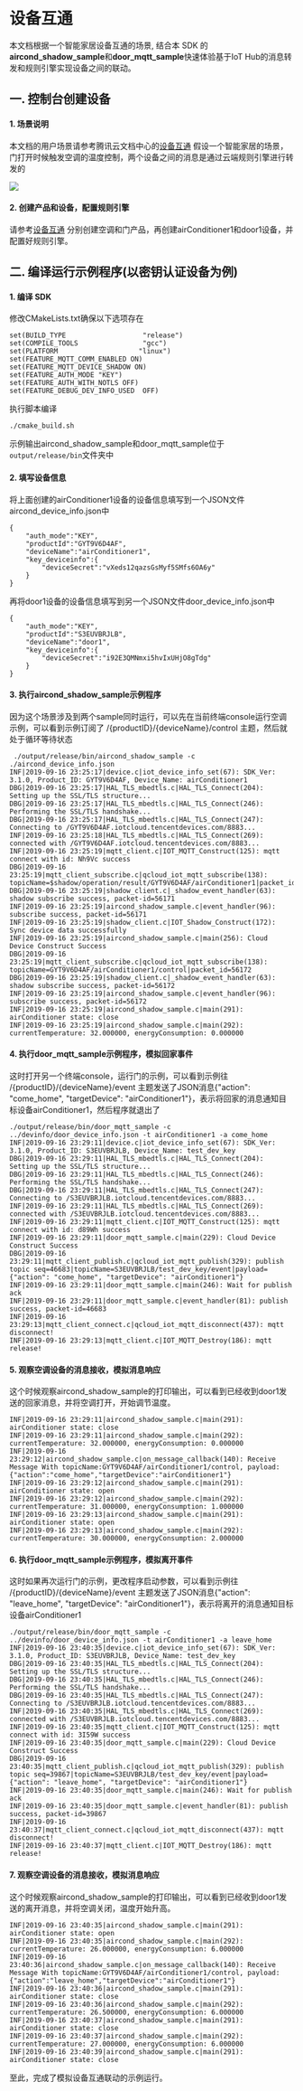 
# 设备互通
本文档根据一个智能家居设备互通的场景, 结合本 SDK 的**aircond_shadow_sample**和**door_mqtt_sample**快速体验基于IoT Hub的消息转发和规则引擎实现设备之间的联动。

## 一. 控制台创建设备

#### 1. 场景说明
本文档的用户场景请参考腾讯云文档中心的[设备互通](https://cloud.tencent.com/document/product/634/11913)
假设一个智能家居的场景，门打开时候触发空调的温度控制，两个设备之间的消息是通过云端规则引擎进行转发的

![](https://mc.qcloudimg.com/static/img/d158634d34fbddbed17bfaa49cb24d90/airv1schema.png)

#### 2. 创建产品和设备，配置规则引擎
请参考[设备互通](https://cloud.tencent.com/document/product/634/11913) 分别创建空调和门产品，再创建airConditioner1和door1设备，并配置好规则引擎。


## 二. 编译运行示例程序(以**密钥认证设备**为例)

#### 1. 编译 SDK
修改CMakeLists.txt确保以下选项存在
```
set(BUILD_TYPE                   "release")
set(COMPILE_TOOLS                "gcc") 
set(PLATFORM 	                "linux")
set(FEATURE_MQTT_COMM_ENABLED ON)
set(FEATURE_MQTT_DEVICE_SHADOW ON)
set(FEATURE_AUTH_MODE "KEY")
set(FEATURE_AUTH_WITH_NOTLS OFF)
set(FEATURE_DEBUG_DEV_INFO_USED  OFF)
```
执行脚本编译
```
./cmake_build.sh 
```
示例输出aircond_shadow_sample和door_mqtt_sample位于`output/release/bin`文件夹中

#### 2. 填写设备信息
将上面创建的airConditioner1设备的设备信息填写到一个JSON文件aircond_device_info.json中
```
{
    "auth_mode":"KEY",	
	"productId":"GYT9V6D4AF",
  	"deviceName":"airConditioner1",	
    "key_deviceinfo":{    
        "deviceSecret":"vXeds12qazsGsMyf5SMfs6OA6y"
    }
}
```
再将door1设备的设备信息填写到另一个JSON文件door_device_info.json中
```
{
    "auth_mode":"KEY",	
	"productId":"S3EUVBRJLB",
  	"deviceName":"door1",	
    "key_deviceinfo":{    
        "deviceSecret":"i92E3QMNmxi5hvIxUHjO8gTdg"
    }
}
```

#### 3. 执行aircond_shadow_sample示例程序
因为这个场景涉及到两个sample同时运行，可以先在当前终端console运行空调示例，可以看到示例订阅了 /{productID}/{deviceName}/control 主题，然后就处于循环等待状态
```
 ./output/release/bin/aircond_shadow_sample -c ./aircond_device_info.json
INF|2019-09-16 23:25:17|device.c|iot_device_info_set(67): SDK_Ver: 3.1.0, Product_ID: GYT9V6D4AF, Device_Name: airConditioner1
DBG|2019-09-16 23:25:17|HAL_TLS_mbedtls.c|HAL_TLS_Connect(204): Setting up the SSL/TLS structure...
DBG|2019-09-16 23:25:17|HAL_TLS_mbedtls.c|HAL_TLS_Connect(246): Performing the SSL/TLS handshake...
DBG|2019-09-16 23:25:17|HAL_TLS_mbedtls.c|HAL_TLS_Connect(247): Connecting to /GYT9V6D4AF.iotcloud.tencentdevices.com/8883...
INF|2019-09-16 23:25:18|HAL_TLS_mbedtls.c|HAL_TLS_Connect(269): connected with /GYT9V6D4AF.iotcloud.tencentdevices.com/8883...
INF|2019-09-16 23:25:19|mqtt_client.c|IOT_MQTT_Construct(125): mqtt connect with id: Nh9Vc success
DBG|2019-09-16 23:25:19|mqtt_client_subscribe.c|qcloud_iot_mqtt_subscribe(138): topicName=$shadow/operation/result/GYT9V6D4AF/airConditioner1|packet_id=56171
DBG|2019-09-16 23:25:19|shadow_client.c|_shadow_event_handler(63): shadow subscribe success, packet-id=56171
INF|2019-09-16 23:25:19|aircond_shadow_sample.c|event_handler(96): subscribe success, packet-id=56171
INF|2019-09-16 23:25:19|shadow_client.c|IOT_Shadow_Construct(172): Sync device data successfully
INF|2019-09-16 23:25:19|aircond_shadow_sample.c|main(256): Cloud Device Construct Success
DBG|2019-09-16 23:25:19|mqtt_client_subscribe.c|qcloud_iot_mqtt_subscribe(138): topicName=GYT9V6D4AF/airConditioner1/control|packet_id=56172
DBG|2019-09-16 23:25:19|shadow_client.c|_shadow_event_handler(63): shadow subscribe success, packet-id=56172
INF|2019-09-16 23:25:19|aircond_shadow_sample.c|event_handler(96): subscribe success, packet-id=56172
INF|2019-09-16 23:25:19|aircond_shadow_sample.c|main(291): airConditioner state: close
INF|2019-09-16 23:25:19|aircond_shadow_sample.c|main(292): currentTemperature: 32.000000, energyConsumption: 0.000000
```

#### 4. 执行door_mqtt_sample示例程序，模拟回家事件
这时打开另一个终端console，运行门的示例，可以看到示例往 /{productID}/{deviceName}/event 主题发送了JSON消息{"action": "come_home", "targetDevice": "airConditioner1"}，表示将回家的消息通知目标设备airConditioner1，然后程序就退出了

```
./output/release/bin/door_mqtt_sample -c ../devinfo/door_device_info.json -t airConditioner1 -a come_home
INF|2019-09-16 23:29:11|device.c|iot_device_info_set(67): SDK_Ver: 3.1.0, Product_ID: S3EUVBRJLB, Device_Name: test_dev_key
DBG|2019-09-16 23:29:11|HAL_TLS_mbedtls.c|HAL_TLS_Connect(204): Setting up the SSL/TLS structure...
DBG|2019-09-16 23:29:11|HAL_TLS_mbedtls.c|HAL_TLS_Connect(246): Performing the SSL/TLS handshake...
DBG|2019-09-16 23:29:11|HAL_TLS_mbedtls.c|HAL_TLS_Connect(247): Connecting to /S3EUVBRJLB.iotcloud.tencentdevices.com/8883...
INF|2019-09-16 23:29:11|HAL_TLS_mbedtls.c|HAL_TLS_Connect(269): connected with /S3EUVBRJLB.iotcloud.tencentdevices.com/8883...
INF|2019-09-16 23:29:11|mqtt_client.c|IOT_MQTT_Construct(125): mqtt connect with id: d89Wh success
INF|2019-09-16 23:29:11|door_mqtt_sample.c|main(229): Cloud Device Construct Success
DBG|2019-09-16 23:29:11|mqtt_client_publish.c|qcloud_iot_mqtt_publish(329): publish topic seq=46683|topicName=S3EUVBRJLB/test_dev_key/event|payload={"action": "come_home", "targetDevice": "airConditioner1"}
INF|2019-09-16 23:29:11|door_mqtt_sample.c|main(246): Wait for publish ack
INF|2019-09-16 23:29:11|door_mqtt_sample.c|event_handler(81): publish success, packet-id=46683
INF|2019-09-16 23:29:13|mqtt_client_connect.c|qcloud_iot_mqtt_disconnect(437): mqtt disconnect!
INF|2019-09-16 23:29:13|mqtt_client.c|IOT_MQTT_Destroy(186): mqtt release!
```

#### 5. 观察空调设备的消息接收，模拟消息响应
这个时候观察aircond_shadow_sample的打印输出，可以看到已经收到door1发送的回家消息，并将空调打开，开始调节温度。
```
INF|2019-09-16 23:29:11|aircond_shadow_sample.c|main(291): airConditioner state: close
INF|2019-09-16 23:29:11|aircond_shadow_sample.c|main(292): currentTemperature: 32.000000, energyConsumption: 0.000000
INF|2019-09-16 23:29:12|aircond_shadow_sample.c|on_message_callback(140): Receive Message With topicName:GYT9V6D4AF/airConditioner1/control, payload:{"action":"come_home","targetDevice":"airConditioner1"}
INF|2019-09-16 23:29:12|aircond_shadow_sample.c|main(291): airConditioner state: open
INF|2019-09-16 23:29:12|aircond_shadow_sample.c|main(292): currentTemperature: 31.000000, energyConsumption: 1.000000
INF|2019-09-16 23:29:13|aircond_shadow_sample.c|main(291): airConditioner state: open
INF|2019-09-16 23:29:13|aircond_shadow_sample.c|main(292): currentTemperature: 30.000000, energyConsumption: 2.000000
```

#### 6. 执行door_mqtt_sample示例程序，模拟离开事件
这时如果再次运行门的示例，更改程序启动参数，可以看到示例往 /{productID}/{deviceName}/event 主题发送了JSON消息{"action": "leave_home", "targetDevice": "airConditioner1"}，表示将离开的消息通知目标设备airConditioner1

```
./output/release/bin/door_mqtt_sample -c ../devinfo/door_device_info.json -t airConditioner1 -a leave_home
INF|2019-09-16 23:40:35|device.c|iot_device_info_set(67): SDK_Ver: 3.1.0, Product_ID: S3EUVBRJLB, Device_Name: test_dev_key
DBG|2019-09-16 23:40:35|HAL_TLS_mbedtls.c|HAL_TLS_Connect(204): Setting up the SSL/TLS structure...
DBG|2019-09-16 23:40:35|HAL_TLS_mbedtls.c|HAL_TLS_Connect(246): Performing the SSL/TLS handshake...
DBG|2019-09-16 23:40:35|HAL_TLS_mbedtls.c|HAL_TLS_Connect(247): Connecting to /S3EUVBRJLB.iotcloud.tencentdevices.com/8883...
INF|2019-09-16 23:40:35|HAL_TLS_mbedtls.c|HAL_TLS_Connect(269): connected with /S3EUVBRJLB.iotcloud.tencentdevices.com/8883...
INF|2019-09-16 23:40:35|mqtt_client.c|IOT_MQTT_Construct(125): mqtt connect with id: 3I59W success
INF|2019-09-16 23:40:35|door_mqtt_sample.c|main(229): Cloud Device Construct Success
DBG|2019-09-16 23:40:35|mqtt_client_publish.c|qcloud_iot_mqtt_publish(329): publish topic seq=39867|topicName=S3EUVBRJLB/test_dev_key/event|payload={"action": "leave_home", "targetDevice": "airConditioner1"}
INF|2019-09-16 23:40:35|door_mqtt_sample.c|main(246): Wait for publish ack
INF|2019-09-16 23:40:35|door_mqtt_sample.c|event_handler(81): publish success, packet-id=39867
INF|2019-09-16 23:40:37|mqtt_client_connect.c|qcloud_iot_mqtt_disconnect(437): mqtt disconnect!
INF|2019-09-16 23:40:37|mqtt_client.c|IOT_MQTT_Destroy(186): mqtt release!
```

#### 7. 观察空调设备的消息接收，模拟消息响应
这个时候观察aircond_shadow_sample的打印输出，可以看到已经收到door1发送的离开消息，并将空调关闭，温度开始升高。
```
INF|2019-09-16 23:40:35|aircond_shadow_sample.c|main(291): airConditioner state: open
INF|2019-09-16 23:40:35|aircond_shadow_sample.c|main(292): currentTemperature: 26.000000, energyConsumption: 6.000000
INF|2019-09-16 23:40:36|aircond_shadow_sample.c|on_message_callback(140): Receive Message With topicName:GYT9V6D4AF/airConditioner1/control, payload:{"action":"leave_home","targetDevice":"airConditioner1"}
INF|2019-09-16 23:40:36|aircond_shadow_sample.c|main(291): airConditioner state: close
INF|2019-09-16 23:40:36|aircond_shadow_sample.c|main(292): currentTemperature: 26.500000, energyConsumption: 6.000000
INF|2019-09-16 23:40:37|aircond_shadow_sample.c|main(291): airConditioner state: close
INF|2019-09-16 23:40:37|aircond_shadow_sample.c|main(292): currentTemperature: 27.000000, energyConsumption: 6.000000
INF|2019-09-16 23:40:39|aircond_shadow_sample.c|main(291): airConditioner state: close
```

至此，完成了模拟设备互通联动的示例运行。
